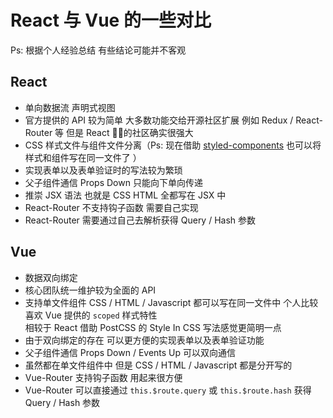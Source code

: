 # React 与 Vue 的一些对比
Ps: 根据个人经验总结 有些结论可能并不客观

## React
* 单向数据流 声明式视图
* 官方提供的 API 较为简单 大多数功能交给开源社区扩展 例如 Redux / React-Router 等 但是 React 的社区确实很强大
* CSS 样式文件与组件文件分离（Ps: 现在借助 [styled-components](https://styled-components.com/) 也可以将样式和组件写在同一文件了 ）
* 实现表单以及表单验证时的写法较为繁琐
* 父子组件通信 Props Down 只能向下单向传递
* 推崇 JSX 语法 也就是 CSS HTML 全都写在 JSX 中
* React-Router 不支持钩子函数 需要自己实现
* React-Router 需要通过自己去解析获得 Query / Hash 参数

## Vue
* 数据双向绑定
* 核心团队统一维护较为全面的 API
* 支持单文件组件 CSS / HTML / Javascript 都可以写在同一文件中 个人比较喜欢 Vue 提供的 `scoped` 样式特性  
相较于 React 借助 PostCSS 的 Style In CSS 写法感觉更简明一点
* 由于双向绑定的存在 可以更方便的实现表单以及表单验证功能
* 父子组件通信 Props Down / Events Up 可以双向通信
* 虽然都在单文件组件中 但是 CSS / HTML / Javascript 都是分开写的
* Vue-Router 支持钩子函数 用起来很方便
* Vue-Router 可以直接通过 `this.$route.query` 或 `this.$route.hash` 获得 Query / Hash 参数